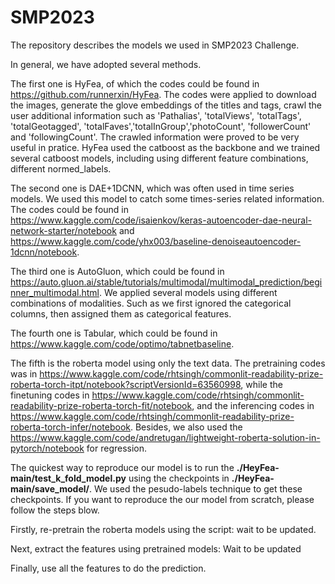 # SMP2023
The repository describes the models we used in SMP2023 Challenge.

In general, we have adopted several methods. 

The first one is HyFea, of which the codes could be found in https://github.com/runnerxin/HyFea. The codes were applied to download the images, generate the glove embeddings of the titles and tags, crawl the user additional information such as 'Pathalias', 'totalViews', 'totalTags', 'totalGeotagged', 'totalFaves','totalInGroup','photoCount', 'followerCount' and 'followingCount'. The crawled information were proved to be very useful in pratice. HyFea used the catboost as the backbone and we trained several catboost models, including using different feature combinations, different normed_labels.  

The second one is DAE+1DCNN, which was often used in time series models. We used this model to catch some times-series related information. The codes could be found in https://www.kaggle.com/code/isaienkov/keras-autoencoder-dae-neural-network-starter/notebook and https://www.kaggle.com/code/yhx003/baseline-denoiseautoencoder-1dcnn/notebook.

The third one is AutoGluon, which could be found in https://auto.gluon.ai/stable/tutorials/multimodal/multimodal_prediction/beginner_multimodal.html. We applied several models using different combinations of modalities. Such as we first ignored the categorical columns, then assigned them as categorical features.

The fourth one is Tabular, which could be found in https://www.kaggle.com/code/optimo/tabnetbaseline.

The fifth is the roberta model using only the text data. The pretraining codes was in https://www.kaggle.com/code/rhtsingh/commonlit-readability-prize-roberta-torch-itpt/notebook?scriptVersionId=63560998, while the finetuning codes in https://www.kaggle.com/code/rhtsingh/commonlit-readability-prize-roberta-torch-fit/notebook, and the inferencing codes in https://www.kaggle.com/code/rhtsingh/commonlit-readability-prize-roberta-torch-infer/notebook. Besides, we also used the https://www.kaggle.com/code/andretugan/lightweight-roberta-solution-in-pytorch/notebook for regression.

The quickest way to reproduce our model is to run the **./HeyFea-main/test_k_fold_model.py** using the checkpoints in **./HeyFea-main/save_model/**. We used the pesudo-labels technique to get these checkpoints.
If you want to reproduce the our model from scratch, please follow the steps blow.

Firstly, re-pretrain the roberta models using the script: wait to be updated.

Next, extract the features using pretrained models: Wait to be updated

Finally, use all the features to do the prediction.
